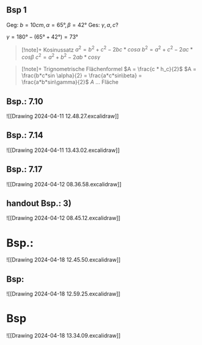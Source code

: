 ## Bsp 1
Geg: $b= 10cm, \alpha = 65°, \beta = 42°$
Ges: $\gamma, a, c ?$

$\gamma = 180°-(65°+42°) = 73°$


>[!note]+ Kosinussatz
>$a^2 = b^2 + c^2 - 2bc * cos\alpha$
>$b^2 = a^2 + c^2 - 2ac * cos\beta$
>$c^2 = a^2 + b^2 - 2ab * cos\gamma$

>[!note]+ Trignometrische Flächenformel
>$A = \frac{c * h_c}{2}$
>$A = \frac{b*c*sin \alpha}{2} = \frac{a*c*sin\beta} = \frac{a*b*sin\gamma}{2}$
>$A$ ... Fläche

## Bsp.: 7.10
![[Drawing 2024-04-11 12.48.27.excalidraw]]
## Bsp.: 7.14

![[Drawing 2024-04-11 13.43.02.excalidraw]]

## Bsp.: 7.17
![[Drawing 2024-04-12 08.36.58.excalidraw]]
## handout Bsp.: 3)
![[Drawing 2024-04-12 08.45.12.excalidraw]]
# Bsp.:
![[Drawing 2024-04-18 12.45.50.excalidraw]]

## Bsp:
![[Drawing 2024-04-18 12.59.25.excalidraw]]
# Bsp
![[Drawing 2024-04-18 13.34.09.excalidraw]]
